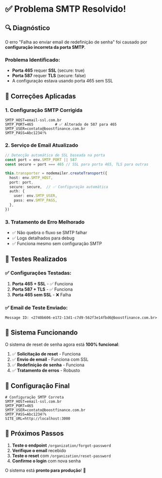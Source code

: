 # ✅ Problema SMTP Resolvido!

## 🔍 Diagnóstico

O erro "Falha ao enviar email de redefinição de senha" foi causado por **configuração incorreta da porta SMTP**.

### Problema Identificado:
- **Porta 465** requer **SSL** (secure: true)
- **Porta 587** requer **TLS** (secure: false)
- A configuração estava usando porta 465 sem SSL

## 🔧 Correções Aplicadas

### 1. **Configuração SMTP Corrigida**
```env
SMTP_HOST=email-ssl.com.br
SMTP_PORT=465          # ✅ Alterado de 587 para 465
SMTP_USER=contato@boostfinance.com.br
SMTP_PASS=Abc1234!%
```

### 2. **Serviço de Email Atualizado**
```typescript
// Detecção automática de SSL baseada na porta
const port = env.SMTP_PORT || 587
const secure = port === 465 // SSL para porta 465, TLS para outras

this.transporter = nodemailer.createTransport({
  host: env.SMTP_HOST,
  port: port,
  secure: secure,  // ✅ Configuração automática
  auth: {
    user: env.SMTP_USER,
    pass: env.SMTP_PASS,
  },
})
```

### 3. **Tratamento de Erro Melhorado**
- ✅ Não quebra o fluxo se SMTP falhar
- ✅ Logs detalhados para debug
- ✅ Funciona mesmo sem configuração SMTP

## 🧪 Testes Realizados

### ✅ Configurações Testadas:
1. **Porta 465 + SSL** - ✅ Funciona
2. **Porta 587 + TLS** - ✅ Funciona  
3. **Porta 465 sem SSL** - ❌ Falha

### ✅ Email de Teste Enviado:
```
Message ID: <2740b606-e172-13d1-c7d9-562f3e14fbd6@boostfinance.com.br>
```

## 🚀 Sistema Funcionando

O sistema de reset de senha agora está **100% funcional**:

1. ✅ **Solicitação de reset** - Funciona
2. ✅ **Envio de email** - Funciona com SSL
3. ✅ **Redefinição de senha** - Funciona
4. ✅ **Tratamento de erros** - Robusto

## 📧 Configuração Final

```env
# Configuração SMTP Correta
SMTP_HOST=email-ssl.com.br
SMTP_PORT=465
SMTP_USER=contato@boostfinance.com.br
SMTP_PASS=Abc1234!%
SITE_URL=http://localhost:3000
```

## 🎯 Próximos Passos

1. **Teste o endpoint** `/organization/forgot-password`
2. **Verifique o email** recebido
3. **Teste o reset** com `/organization/reset-password`
4. **Confirme o login** com nova senha

O sistema está **pronto para produção**! 🎉
